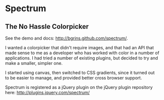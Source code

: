 # Spectrum
## The No Hassle Colorpicker

See the demo and docs: http://bgrins.github.com/spectrum/.

I wanted a colorpicker that didn't require images, and that had an API that made sense to me as a developer who has worked with color in a number of applications.  I had tried a number of existing plugins, but decided to try and make a smaller, simpler one.

I started using canvas, then switched to CSS gradients, since it turned out to be easier to manage, and provided better cross browser support.

Spectrum is registered as a jQuery plugin on the jQuery plugin repository here: http://plugins.jquery.com/spectrum/
